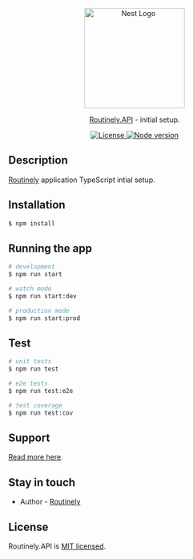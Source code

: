 <p align="center">
  <a href="http://nestjs.com/" target="blank"><img src="https://nestjs.com/img/logo-small.svg" width="200" alt="Nest Logo" /></a>
</p>

<p align="center">
  <a href="https://github.com/RoutinelyOrganization/Routinely.API" target="_blank">Routinely.API</a> - initial setup.
</p>

<p align="center">
  <a href="https://github.com/RoutinelyOrganization/Routinely.API" target="_blank">
    <img src="https://img.shields.io/github/license/RoutinelyOrganization/Routinely.API" alt="License" />
  </a>
  <a href="https://github.com/RoutinelyOrganization/Routinely.API" target="_blank">
    <img src="https://img.shields.io/badge/node--js-success" alt="Node version" />
  </a>
</p>

## Description

[Routinely](https://github.com/RoutinelyOrganization/Routinely.API) application TypeScript intial setup.

## Installation

```bash
$ npm install
```

## Running the app

```bash
# development
$ npm run start

# watch mode
$ npm run start:dev

# production mode
$ npm run start:prod
```

## Test

```bash
# unit tests
$ npm run test

# e2e tests
$ npm run test:e2e

# test coverage
$ npm run test:cov
```

## Support

[Read more here](https://github.com/RoutinelyOrganization).

## Stay in touch

- Author - [Routinely](https://github.com/RoutinelyOrganization)

## License

Routinely.API is [MIT licensed](LICENSE).
